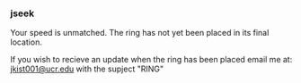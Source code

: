 ### jseek 
Your speed is unmatched. The ring has not yet been placed in its final location.

If you wish to recieve an update when the ring has been placed email me at: jkist001@ucr.edu with the supject "RING"
